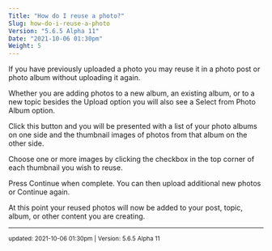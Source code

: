 ```yaml
---
Title: "How do I reuse a photo?"
Slug: how-do-i-reuse-a-photo
Version: "5.6.5 Alpha 11"
Date: "2021-10-06 01:30pm"
Weight: 5
---
```


<p>If you have previously uploaded a photo you may reuse it in a photo post  or photo album without uploading it again.</p>
<p>Whether you are adding photos to a new album, an existing album, or to a new topic besides the Upload option you will also see a Select from Photo Album option.  </p>
<p>Click this button and you will be presented with a list of your photo albums on one side and the thumbnail images of photos from that album on the other side.</p>
<p>Choose one or more images by clicking the checkbox in the top corner of each thumbnail you wish to reuse.</p>
<p>Press Continue when complete. You can then upload additional new photos or Continue again. </p>
<p>At this point your reused photos will now be added to your post, topic, album, or other content you are creating.</p>

<hr>
<small>
updated: 2021-10-06 01:30pm | Version: 5.6.5 Alpha 11
</small>